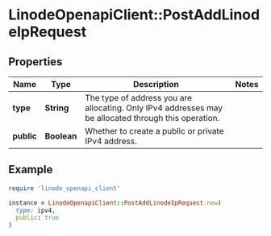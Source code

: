 # LinodeOpenapiClient::PostAddLinodeIpRequest

## Properties

| Name | Type | Description | Notes |
| ---- | ---- | ----------- | ----- |
| **type** | **String** | The type of address you are allocating. Only IPv4 addresses may be allocated through this operation. |  |
| **public** | **Boolean** | Whether to create a public or private IPv4 address. |  |

## Example

```ruby
require 'linode_openapi_client'

instance = LinodeOpenapiClient::PostAddLinodeIpRequest.new(
  type: ipv4,
  public: true
)
```

